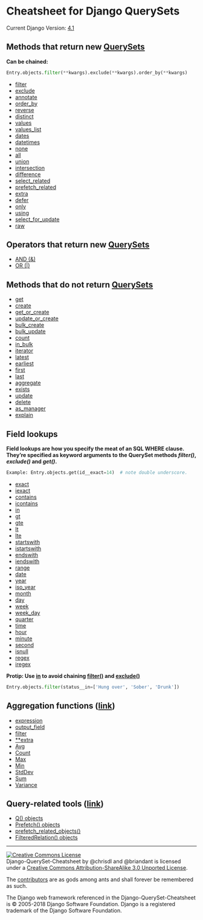 # Cheatsheet for Django QuerySets
Current Django Version: [4.1](https://docs.djangoproject.com/en/4.1/ref/models/querysets/)

## Methods that return new [QuerySets](https://docs.djangoproject.com/en/4.1/ref/models/querysets/#methods-that-return-new-querysets)

**Can be chained:**

```python
Entry.objects.filter(**kwargs).exclude(**kwargs).order_by(**kwargs)
```

 * [filter](https://docs.djangoproject.com/en/4.1/ref/models/querysets/#filter)
 * [exclude](https://docs.djangoproject.com/en/4.1/ref/models/querysets/#exclude)
 * [annotate](https://docs.djangoproject.com/en/4.1/ref/models/querysets/#annotate)
 * [order_by](https://docs.djangoproject.com/en/4.1/ref/models/querysets/#order-by)
 * [reverse](https://docs.djangoproject.com/en/4.1/ref/models/querysets/#reverse)
 * [distinct](https://docs.djangoproject.com/en/4.1/ref/models/querysets/#distinct)
 * [values](https://docs.djangoproject.com/en/4.1/ref/models/querysets/#values)
 * [values_list](https://docs.djangoproject.com/en/4.1/ref/models/querysets/#values-list)
 * [dates](https://docs.djangoproject.com/en/4.1/ref/models/querysets/#dates)
 * [datetimes](https://docs.djangoproject.com/en/4.1/ref/models/querysets/#datetimes)
 * [none](https://docs.djangoproject.com/en/4.1/ref/models/querysets/#none)
 * [all](https://docs.djangoproject.com/en/4.1/ref/models/querysets/#all)
 * [union](https://docs.djangoproject.com/en/4.1/ref/models/querysets/#union)
 * [intersection](https://docs.djangoproject.com/en/4.1/ref/models/querysets/#intersection)
 * [difference](https://docs.djangoproject.com/en/4.1/ref/models/querysets/#difference)
 * [select_related](https://docs.djangoproject.com/en/4.1/ref/models/querysets/#select-related)
 * [prefetch_related](https://docs.djangoproject.com/en/4.1/ref/models/querysets/#prefetch-related)
 * [extra](https://docs.djangoproject.com/en/4.1/ref/models/querysets/#extra)
 * [defer](https://docs.djangoproject.com/en/4.1/ref/models/querysets/#defer)
 * [only](https://docs.djangoproject.com/en/4.1/ref/models/querysets/#only)
 * [using](https://docs.djangoproject.com/en/4.1/ref/models/querysets/#using)
 * [select_for_update](https://docs.djangoproject.com/en/4.1/ref/models/querysets/#select-for-update)
 * [raw](https://docs.djangoproject.com/en/4.1/ref/models/querysets/#raw)

## Operators that return new [QuerySets](https://docs.djangoproject.com/en/4.1/ref/models/querysets/#operators-that-return-new-querysets)

 * [AND (&)](https://docs.djangoproject.com/en/4.1/ref/models/querysets/#and)
 * [OR (|)](https://docs.djangoproject.com/en/4.1/ref/models/querysets/#or)

## Methods that do not return [QuerySets](https://docs.djangoproject.com/en/4.1/ref/models/querysets/#methods-that-do-not-return-querysets)

 * [get](https://docs.djangoproject.com/en/4.1/ref/models/querysets/#get)
 * [create](https://docs.djangoproject.com/en/4.1/ref/models/querysets/#create)
 * [get_or_create](https://docs.djangoproject.com/en/4.1/ref/models/querysets/#get-or-create)
 * [update_or_create](https://docs.djangoproject.com/en/4.1/ref/models/querysets/#update-or-create)
 * [bulk_create](https://docs.djangoproject.com/en/4.1/ref/models/querysets/#bulk-create)
 * [bulk_update](https://docs.djangoproject.com/en/4.1/ref/models/querysets/#bulk-update)
 * [count](https://docs.djangoproject.com/en/4.1/ref/models/querysets/#count)
 * [in_bulk](https://docs.djangoproject.com/en/4.1/ref/models/querysets/#in-bulk)
 * [iterator](https://docs.djangoproject.com/en/4.1/ref/models/querysets/#iterator)
 * [latest](https://docs.djangoproject.com/en/4.1/ref/models/querysets/#latest)
 * [earliest](https://docs.djangoproject.com/en/4.1/ref/models/querysets/#earliest)
 * [first](https://docs.djangoproject.com/en/4.1/ref/models/querysets/#first)
 * [last](https://docs.djangoproject.com/en/4.1/ref/models/querysets/#last)
 * [aggregate](https://docs.djangoproject.com/en/4.1/ref/models/querysets/#aggregate)
 * [exists](https://docs.djangoproject.com/en/4.1/ref/models/querysets/#exists)
 * [update](https://docs.djangoproject.com/en/4.1/ref/models/querysets/#update)
 * [delete](https://docs.djangoproject.com/en/4.1/ref/models/querysets/#delete)
 * [as_manager](https://docs.djangoproject.com/en/4.1/ref/models/querysets/#as-manager)
 * [explain](https://docs.djangoproject.com/en/4.1/ref/models/querysets/#explain)

## Field lookups

**Field lookups are how you specify the meat of an SQL WHERE clause. They’re specified as keyword arguments to the QuerySet methods *filter()*, *exclude()* and *get()*.**

```python
Example: Entry.objects.get(id__exact=14)  # note double underscore.
```

 * [exact](https://docs.djangoproject.com/en/4.1/ref/models/querysets/#exact)
 * [iexact](https://docs.djangoproject.com/en/4.1/ref/models/querysets/#iexact)
 * [contains](https://docs.djangoproject.com/en/4.1/ref/models/querysets/#contains)
 * [icontains](https://docs.djangoproject.com/en/4.1/ref/models/querysets/#icontains)
 * [in](https://docs.djangoproject.com/en/4.1/ref/models/querysets/#in)
 * [gt](https://docs.djangoproject.com/en/4.1/ref/models/querysets/#gt)
 * [gte](https://docs.djangoproject.com/en/4.1/ref/models/querysets/#gte)
 * [lt](https://docs.djangoproject.com/en/4.1/ref/models/querysets/#lt)
 * [lte](https://docs.djangoproject.com/en/4.1/ref/models/querysets/#lte)
 * [startswith](https://docs.djangoproject.com/en/4.1/ref/models/querysets/#startswith)
 * [istartswith](https://docs.djangoproject.com/en/4.1/ref/models/querysets/#istartswith)
 * [endswith](https://docs.djangoproject.com/en/4.1/ref/models/querysets/#endswith)
 * [iendswith](https://docs.djangoproject.com/en/4.1/ref/models/querysets/#iendswith)
 * [range](https://docs.djangoproject.com/en/4.1/ref/models/querysets/#range)
 * [date](https://docs.djangoproject.com/en/4.1/ref/models/querysets/#date)
 * [year](https://docs.djangoproject.com/en/4.1/ref/models/querysets/#year)
 * [iso_year](https://docs.djangoproject.com/en/4.1/ref/models/querysets/#iso-year)
 * [month](https://docs.djangoproject.com/en/4.1/ref/models/querysets/#month)
 * [day](https://docs.djangoproject.com/en/4.1/ref/models/querysets/#day)
 * [week](https://docs.djangoproject.com/en/4.1/ref/models/querysets/#week)
 * [week_day](https://docs.djangoproject.com/en/4.1/ref/models/querysets/#week-day)
 * [quarter](https://docs.djangoproject.com/en/4.1/ref/models/querysets/#quarter)
 * [time](https://docs.djangoproject.com/en/4.1/ref/models/querysets/#time)
 * [hour](https://docs.djangoproject.com/en/4.1/ref/models/querysets/#hour)
 * [minute](https://docs.djangoproject.com/en/4.1/ref/models/querysets/#minute)
 * [second](https://docs.djangoproject.com/en/4.1/ref/models/querysets/#second)
 * [isnull](https://docs.djangoproject.com/en/4.1/ref/models/querysets/#isnull)
 * [regex](https://docs.djangoproject.com/en/4.1/ref/models/querysets/#regex)
 * [iregex](https://docs.djangoproject.com/en/4.1/ref/models/querysets/#iregex)

**Protip: Use [in](https://docs.djangoproject.com/en/4.1/ref/models/querysets/#in) to avoid chaining [filter()](https://docs.djangoproject.com/en/4.1/ref/models/querysets/#filter) and [exclude()](https://docs.djangoproject.com/en/4.1/ref/models/querysets/#exclude)**

```python
Entry.objects.filter(status__in=['Hung over', 'Sober', 'Drunk'])
```

## Aggregation functions ([link](https://docs.djangoproject.com/en/4.1/ref/models/querysets/#aggregation-functions))

 * [expression](https://docs.djangoproject.com/en/4.1/ref/models/querysets/#expression)
 * [output_field](https://docs.djangoproject.com/en/4.1/ref/models/querysets/#output-field)
 * [filter](https://docs.djangoproject.com/en/4.1/ref/models/querysets/#aggregate-filter)
 * [\*\*extra](https://docs.djangoproject.com/en/4.1/ref/models/querysets/#id7)
 * [Avg](https://docs.djangoproject.com/en/4.1/ref/models/querysets/#avg)
 * [Count](https://docs.djangoproject.com/en/4.1/ref/models/querysets/#id8)
 * [Max](https://docs.djangoproject.com/en/4.1/ref/models/querysets/#max)
 * [Min](https://docs.djangoproject.com/en/4.1/ref/models/querysets/#min)
 * [StdDev](https://docs.djangoproject.com/en/4.1/ref/models/querysets/#stddev)
 * [Sum](https://docs.djangoproject.com/en/4.1/ref/models/querysets/#sum)
 * [Variance](https://docs.djangoproject.com/en/4.1/ref/models/querysets/#variance)

## Query-related tools ([link](https://docs.djangoproject.com/en/4.1/ref/models/querysets/#query-related-tools))

 * [Q() objects](https://docs.djangoproject.com/en/4.1/ref/models/querysets/#q-objects)
 * [Prefetch() objects](https://docs.djangoproject.com/en/4.1/ref/models/querysets/#prefetch-objects)
 * [prefetch_related_objects()](https://docs.djangoproject.com/en/4.1/ref/models/querysets/#prefetch-related-objects)
 * [FilteredRelation() objects](https://docs.djangoproject.com/en/4.1/ref/models/querysets/#filteredrelation-objects)

- - -

<a rel="license" href="http://creativecommons.org/licenses/by-sa/3.0/deed.en_US"><img alt="Creative Commons License" style="border-width:0" src="http://i.creativecommons.org/l/by-sa/3.0/88x31.png" /></a><br /><span xmlns:dct="http://purl.org/dc/terms/" href="http://purl.org/dc/dcmitype/Text" property="dct:title" rel="dct:type">Django-QuerySet-Cheatsheet</span> by <span xmlns:cc="http://creativecommons.org/ns#" property="cc:attributionName">@chrisdl and @briandant</span> is licensed under a <a rel="license" href="http://creativecommons.org/licenses/by-sa/3.0/deed.en_US">Creative Commons Attribution-ShareAlike 3.0 Unported License</a>.<br />

The [contributors](https://github.com/chrisdl/Django-QuerySet-Cheatsheet/graphs/contributors) are as gods among ants and shall forever be remembered as such.

The Django web framework referenced in the Django-QuerySet-Cheatsheet is ​© 2005-2018 Django Software Foundation.
Django is a registered trademark of the Django Software Foundation.
